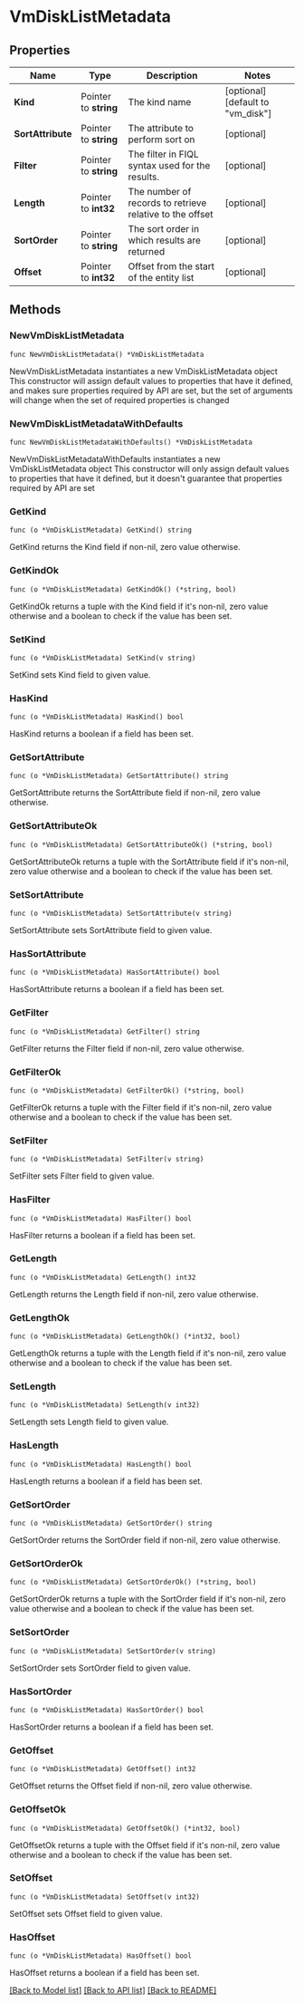 # VmDiskListMetadata

## Properties

Name | Type | Description | Notes
------------ | ------------- | ------------- | -------------
**Kind** | Pointer to **string** | The kind name | [optional] [default to "vm_disk"]
**SortAttribute** | Pointer to **string** | The attribute to perform sort on | [optional] 
**Filter** | Pointer to **string** | The filter in FIQL syntax used for the results. | [optional] 
**Length** | Pointer to **int32** | The number of records to retrieve relative to the offset | [optional] 
**SortOrder** | Pointer to **string** | The sort order in which results are returned | [optional] 
**Offset** | Pointer to **int32** | Offset from the start of the entity list | [optional] 

## Methods

### NewVmDiskListMetadata

`func NewVmDiskListMetadata() *VmDiskListMetadata`

NewVmDiskListMetadata instantiates a new VmDiskListMetadata object
This constructor will assign default values to properties that have it defined,
and makes sure properties required by API are set, but the set of arguments
will change when the set of required properties is changed

### NewVmDiskListMetadataWithDefaults

`func NewVmDiskListMetadataWithDefaults() *VmDiskListMetadata`

NewVmDiskListMetadataWithDefaults instantiates a new VmDiskListMetadata object
This constructor will only assign default values to properties that have it defined,
but it doesn't guarantee that properties required by API are set

### GetKind

`func (o *VmDiskListMetadata) GetKind() string`

GetKind returns the Kind field if non-nil, zero value otherwise.

### GetKindOk

`func (o *VmDiskListMetadata) GetKindOk() (*string, bool)`

GetKindOk returns a tuple with the Kind field if it's non-nil, zero value otherwise
and a boolean to check if the value has been set.

### SetKind

`func (o *VmDiskListMetadata) SetKind(v string)`

SetKind sets Kind field to given value.

### HasKind

`func (o *VmDiskListMetadata) HasKind() bool`

HasKind returns a boolean if a field has been set.

### GetSortAttribute

`func (o *VmDiskListMetadata) GetSortAttribute() string`

GetSortAttribute returns the SortAttribute field if non-nil, zero value otherwise.

### GetSortAttributeOk

`func (o *VmDiskListMetadata) GetSortAttributeOk() (*string, bool)`

GetSortAttributeOk returns a tuple with the SortAttribute field if it's non-nil, zero value otherwise
and a boolean to check if the value has been set.

### SetSortAttribute

`func (o *VmDiskListMetadata) SetSortAttribute(v string)`

SetSortAttribute sets SortAttribute field to given value.

### HasSortAttribute

`func (o *VmDiskListMetadata) HasSortAttribute() bool`

HasSortAttribute returns a boolean if a field has been set.

### GetFilter

`func (o *VmDiskListMetadata) GetFilter() string`

GetFilter returns the Filter field if non-nil, zero value otherwise.

### GetFilterOk

`func (o *VmDiskListMetadata) GetFilterOk() (*string, bool)`

GetFilterOk returns a tuple with the Filter field if it's non-nil, zero value otherwise
and a boolean to check if the value has been set.

### SetFilter

`func (o *VmDiskListMetadata) SetFilter(v string)`

SetFilter sets Filter field to given value.

### HasFilter

`func (o *VmDiskListMetadata) HasFilter() bool`

HasFilter returns a boolean if a field has been set.

### GetLength

`func (o *VmDiskListMetadata) GetLength() int32`

GetLength returns the Length field if non-nil, zero value otherwise.

### GetLengthOk

`func (o *VmDiskListMetadata) GetLengthOk() (*int32, bool)`

GetLengthOk returns a tuple with the Length field if it's non-nil, zero value otherwise
and a boolean to check if the value has been set.

### SetLength

`func (o *VmDiskListMetadata) SetLength(v int32)`

SetLength sets Length field to given value.

### HasLength

`func (o *VmDiskListMetadata) HasLength() bool`

HasLength returns a boolean if a field has been set.

### GetSortOrder

`func (o *VmDiskListMetadata) GetSortOrder() string`

GetSortOrder returns the SortOrder field if non-nil, zero value otherwise.

### GetSortOrderOk

`func (o *VmDiskListMetadata) GetSortOrderOk() (*string, bool)`

GetSortOrderOk returns a tuple with the SortOrder field if it's non-nil, zero value otherwise
and a boolean to check if the value has been set.

### SetSortOrder

`func (o *VmDiskListMetadata) SetSortOrder(v string)`

SetSortOrder sets SortOrder field to given value.

### HasSortOrder

`func (o *VmDiskListMetadata) HasSortOrder() bool`

HasSortOrder returns a boolean if a field has been set.

### GetOffset

`func (o *VmDiskListMetadata) GetOffset() int32`

GetOffset returns the Offset field if non-nil, zero value otherwise.

### GetOffsetOk

`func (o *VmDiskListMetadata) GetOffsetOk() (*int32, bool)`

GetOffsetOk returns a tuple with the Offset field if it's non-nil, zero value otherwise
and a boolean to check if the value has been set.

### SetOffset

`func (o *VmDiskListMetadata) SetOffset(v int32)`

SetOffset sets Offset field to given value.

### HasOffset

`func (o *VmDiskListMetadata) HasOffset() bool`

HasOffset returns a boolean if a field has been set.


[[Back to Model list]](../README.md#documentation-for-models) [[Back to API list]](../README.md#documentation-for-api-endpoints) [[Back to README]](../README.md)



